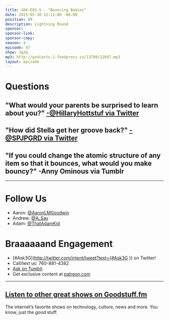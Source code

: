 ```yaml
---
title: S04:E03.5 - "Bouncing Babies"
date: 2015-05-30 12:11:00 -06:00
position: 89
description: Lightning Round
sponsor: 
sponsor-link: 
sponsor-copy: 
season: 4
episode: 47
show: 3g3q
mp3: http://podcasts-1.feedpress.co/13789/12697.mp3
layout: episode
---
```


# Questions

## "What would your parents be surprised to learn about you?" [-@HillaryHottstuf via Twitter](https://twitter.com/HillaryHottstuf/status/570034232623366144)

## "How did Stella get her groove back?" [-@SPJPGRD via Twitter](https://twitter.com/spjpgrd/status/601473205803581440)

## "If you could change the atomic structure of any item so that it bounces, what would you make bouncy?" -Anny Ominous via Tumblr

***

# Follow Us
* Aaron: [@AaronLMGoodwin](http://twitter.com/aaronlmgoodwin)
* Andrew: [@A_Sav](http://twitter.com/a_sav)
* Adam: [@ThatAdamKid](http://twitter.com/thatadamkid)

# Braaaaaand Engagement
* [#Ask3G](http://twitter.com/intent/tweet?text={#Ask3G }) on Twitter!
* Call/text us: 760-881-4382
* [Ask on Tumblr](http://3g3q.co/ask)
* Get exclusive content at [patreon.com](http://www.patreon.com/3g3q)

***

## [Listen to other great shows on Goodstuff.fm](http://goodstuff.fm/)
The internet’s favorite shows on technology, culture, news and more. You know, just the good stuff.
